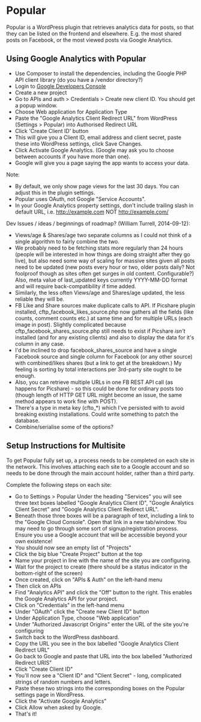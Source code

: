 # Popular

Popular is a WordPress plugin that retrieves analytics data for posts, so that they can be listed on the frontend and elsewhere. E.g. the most shared posts on Facebook, or the most viewed posts via Google Analytics.

## Using Google Analytics with Popular

- Use Composer to install the dependencies, including the Google PHP API client library (do you have a /vendor directory?)
- Login to [Google Developers Console](https://developers.google.com/console)
- Create a new project
- Go to APIs and auth > Credentials > Create new client ID. You should get a popup window.
- Choose Web application for Application Type
- Paste the "Google Analytics Client Redirect URL" from WordPress (Settings > Popular) into Authorised Redirect URL
- Click 'Create Client ID' button
- This will give you a Client ID, email address and client secret, paste these into WordPress settings, click Save Changes.
- Click Activate Google Analytics.  (Google may ask you to choose between accounts if you have more than one).
- Google will give you a page saying the app wants to access your data.

Note:

- By default, we only show page views for the last 30 days. You can adjust this in the plugin settings.
- Popular uses OAuth, not Google "Service Accounts".
- In your Google Analytics property settings, don't include trailing slash in default URL, i.e. http://example.com NOT http://example.com/

Dev Issues / ideas / beginnings of roadmap? (William Turrell, 2014-09-12):

- Views/age & Shares/age two separate columns as I could not think of a single algorithm to fairly combine the two.
- We probably need to be fetching stats more regularly than 24 hours (people will be interested in how things are doing straight after they go live), but also need some way of scaling for massive sites given all posts need to be updated (new posts every hour or two, older posts daily? Not foolproof though as sites often get surges in old content. Configurable?) Also, meta value of last_updated keys currently YYYY-MM-DD format and will require back-compatibility if time added.
- Similarly, the less often Views/age and Shares/age updated, the less reliable they will be.
- FB Like and Share sources make duplicate calls to API. If Picshare plugin installed, cftp_facebook_likes_source.php now gathers all the fields (like counts, comment counts etc.) at same time and for multiple URLs (each image in post). Slightly complicated because cftp_facebook_shares_source.php still needs to exist if Picshare *isn't* installed (and for any existing clients) and also to display the data for it's column in any case.
- I'd be inclined to drop facebook_shares_source and have a single Facebook source and single column for Facebook (or any other source) with combined/likes shares (but a link to get at the breakdown.)  My feeling is sorting by total interactions per 3rd-party site ought to be enough.
- Also, you can retrieve multiple URLs in one FB REST API call (as happens for Picshare) - so this could be done for ordinary posts too (though length of HTTP GET URL might become an issue, the same method appears to work fine with POST).
- There's a type in meta key (cfto_*) which I've persisted with to avoid breaking existing installations. Could write something to patch the database.
- Combine/serialise some of the options?

## Setup Instructions for Multisite

To get Popular fully set up, a process needs to be completed on each site in the network. This involves attaching each site to a Google account and so needs to be done through the main account holder, rather than a third party.

Complete the following steps on each site:

- Go to Settings > Popular
Under the heading "Services" you will see three text boxes labelled "Google Analytics Client ID", "Google Analytics Client Secret" and "Google Analytics Client Redirect URL".
- Beneath those three boxes will be a paragraph of text, including a link to the "Google Cloud Console". Open that link in a new tab/window.
You may need to go through some sort of signup/registration process. Ensure you use a Google account that will be accessible beyond your own existence!
- You should now see an empty list of "Projects"
- Click the big blue "Create Project" button at the top
- Name your project in line with the name of the site you are configuring.
- Wait for the project to create (there should be a status indicator in the bottom-right of the screen)
- Once created, click on "APIs & Auth" on the left-hand menu
- Then click on APIs
- Find "Analytics API" and click the "Off" button to the right. This enables the Google Analytics API for your project.
- Click on "Credentials" in the left-hand menu
- Under "OAuth" click the "Create new Client ID" button
- Under Application Type, choose "Web application"
- Under "Authorized Javascript Origins" enter the URL of the site you're configuring
- Switch back to the WordPress dashboard.
- Copy the URL you see in the box labelled "Google Analytics Client Redirect URL"
- Go back to Google and paste that URL into the box labelled "Authorized Redirect URIS"
- Click "Create Client ID"
- You'll now see a "Client ID" and "Client Secret" - long, complicated strings of random numbers and letters.
- Paste these two strings into the corresponding boxes on the Popular settings page in WordPress.
- Click the "Activate Google Analytics"
- Click Allow when asked by Google.
- That's it!
